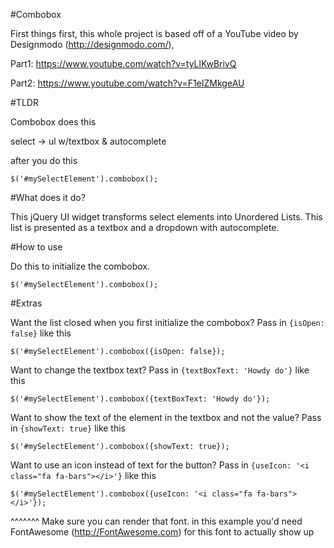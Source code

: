 
#Combobox

First things first, this whole project is based off of a YouTube video by Designmodo (http://designmodo.com/),

   Part1: https://www.youtube.com/watch?v=tyLlKwBrivQ
   
   Part2: https://www.youtube.com/watch?v=F1eIZMkgeAU

#TLDR

Combobox does this

select -> ul w/textbox & autocomplete

after you do this

    $('#mySelectElement').combobox();

#What does it do?

This jQuery UI widget transforms select elements into Unordered Lists. This list is presented as a textbox and a dropdown with autocomplete.

#How to use

Do this to initialize the combobox.

    $('#mySelectElement').combobox();


#Extras

Want the list closed when you first initialize the combobox?
Pass in ```{isOpen: false}``` like this

    $('#mySelectElement').combobox({isOpen: false});

Want to change the textbox text?
Pass in ```{textBoxText: 'Howdy do'}``` like this

    $('#mySelectElement').combobox({textBoxText: 'Howdy do'});

Want to show the text of the element in the textbox and not the value?
Pass in ```{showText: true}``` like this

    $('#mySelectElement').combobox({showText: true});

Want to use an icon instead of text for the button?
Pass in ```{useIcon: '<i class="fa fa-bars"></i>'}``` like this

    $('#mySelectElement').combobox({useIcon: '<i class="fa fa-bars"></i>'});
^^^^^^^ Make sure you can render that font. in this example you'd need
FontAwesome (http://FontAwesome.com) for this font to actually show up
